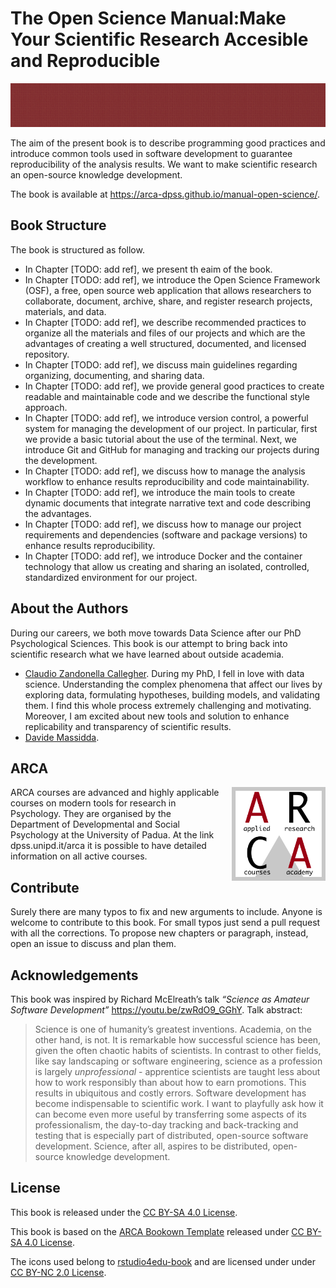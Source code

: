 
<!-- README.md is generated from README.Rmd. Please edit that file -->

# The Open Science Manual:Make Your Scientific Research Accesible and Reproducible

<!-- badges: start -->
<!-- badges: end -->

<img src="assets/images/banner.png" height="70px" width="100%">

The aim of the present book is to describe programming good practices
and introduce common tools used in software development to guarantee
reproducibility of the analysis results. We want to make scientific
research an open-source knowledge development.

The book is available at
<https://arca-dpss.github.io/manual-open-science/>.

## Book Structure

The book is structured as follow.

-   In Chapter \[TODO: add ref\], we present th eaim of the book.
-   In Chapter \[TODO: add ref\], we introduce the Open Science
    Framework (OSF), a free, open source web application that allows
    researchers to collaborate, document, archive, share, and register
    research projects, materials, and data.
-   In Chapter \[TODO: add ref\], we describe recommended practices to
    organize all the materials and files of our projects and which are
    the advantages of creating a well structured, documented, and
    licensed repository.
-   In Chapter \[TODO: add ref\], we discuss main guidelines regarding
    organizing, documenting, and sharing data.
-   In Chapter \[TODO: add ref\], we provide general good practices to
    create readable and maintainable code and we describe the functional
    style approach.
-   In Chapter \[TODO: add ref\], we introduce version control, a
    powerful system for managing the development of our project. In
    particular, first we provide a basic tutorial about the use of the
    terminal. Next, we introduce Git and GitHub for managing and
    tracking our projects during the development.
-   In Chapter \[TODO: add ref\], we discuss how to manage the analysis
    workflow to enhance results reproducibility and code
    maintainability.
-   In Chapter \[TODO: add ref\], we introduce the main tools to create
    dynamic documents that integrate narrative text and code describing
    the advantages.
-   In Chapter \[TODO: add ref\], we discuss how to manage our project
    requirements and dependencies (software and package versions) to
    enhance results reproducibility.
-   In Chapter \[TODO: add ref\], we introduce Docker and the container
    technology that allow us creating and sharing an isolated,
    controlled, standardized environment for our project.

## About the Authors

During our careers, we both move towards Data Science after our PhD
Psychological Sciences. This book is our attempt to bring back into
scientific research what we have learned about outside academia.

-   [Claudio Zandonella
    Callegher](https://claudiozandonella.netlify.app/). During my PhD, I
    fell in love with data science. Understanding the complex phenomena
    that affect our lives by exploring data, formulating hypotheses,
    building models, and validating them. I find this whole process
    extremely challenging and motivating. Moreover, I am excited about
    new tools and solution to enhance replicability and transparency of
    scientific results.
-   [Davide Massidda](https://www.linkedin.com/in/davidemassidda/).

## ARCA

<img style = "margin-left: 20px;" align="right" width="150" height="150" src="assets/images/arca-logo.png">

ARCA courses are advanced and highly applicable courses on modern tools
for research in Psychology. They are organised by the Department of
Developmental and Social Psychology at the University of Padua. At the
link dpss.unipd.it/arca it is possible to have detailed information on
all active courses.

## Contribute

Surely there are many typos to fix and new arguments to include. Anyone
is welcome to contribute to this book. For small typos just send a pull
request with all the corrections. To propose new chapters or paragraph,
instead, open an issue to discuss and plan them.

## Acknowledgements

This book was inspired by Richard McElreath’s talk *“Science as Amateur
Software Development”* <https://youtu.be/zwRdO9_GGhY>. Talk abstract:

> Science is one of humanity’s greatest inventions. Academia, on the
> other hand, is not. It is remarkable how successful science has been,
> given the often chaotic habits of scientists. In contrast to other
> fields, like say landscaping or software engineering, science as a
> profession is largely *unprofessional* - apprentice scientists are
> taught less about how to work responsibly than about how to earn
> promotions. This results in ubiquitous and costly errors. Software
> development has become indispensable to scientific work. I want to
> playfully ask how it can become even more useful by transferring some
> aspects of its professionalism, the day-to-day tracking and
> back-tracking and testing that is especially part of distributed,
> open-source software development. Science, after all, aspires to be
> distributed, open-source knowledge development.

## License

This book is released under the [CC BY-SA 4.0
License](https://creativecommons.org/licenses/by-sa/4.0/).

This book is based on the [ARCA Bookown
Template](https://github.com/arca-dpss/template-bookdown) released under
[CC BY-SA 4.0 License](https://creativecommons.org/licenses/by-sa/4.0/).

The icons used belong to
[rstudio4edu-book](https://rstudio4edu.github.io/rstudio4edu-book/) and
are licensed under under [CC BY-NC 2.0
License](https://creativecommons.org/licenses/by-nc/2.0/).
